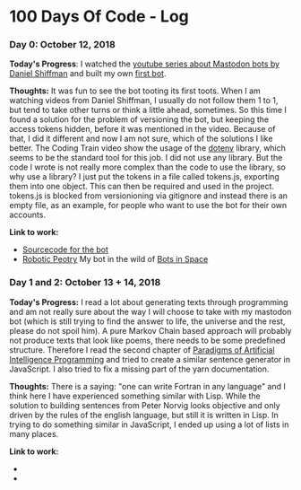 # 100 Days Of Code - Log

### Day 0: October 12, 2018


**Today's Progress**: I watched the [youtube series about Mastodon bots by Daniel Shiffman](https://www.youtube.com/playlist?list=PLRqwX-V7Uu6byiVX7_Z1rclitVhMBmNFQ) and built my own [first bot](https://botsin.space/@peotry).

**Thoughts:** It was fun to see the bot tooting its first toots. When I am watching videos from Daniel Shiffman, I usually do not follow them 1 to 1, but tend to take other turns or think a little ahead, sometimes. So this time I found a solution for the problem of versioning the bot, but keeping the access tokens hidden, before it was mentioned in the video. Because of that, I did it different and now I am not sure, which of the solutions I like better.
The Coding Train video show the usage of the [dotenv](https://www.npmjs.com/package/dotenv) library, which seems to be the standard tool for this job. I did not use any library. But the code I wrote is not really more complex than the code to use the library, so why use a library? I just put the tokens in a file called tokens.js, exporting them into one object. This can then be required and used in the project. tokens.js is blocked from versionioning via gitignore and instead there is an empty file, as an example, for people who want to use the bot for their own accounts.

**Link to work:**

* [Sourcecode for the bot](https://github.com/doxanthropos/peotrybot)
* [Robotic Peotry](https://botsin.space/@peotry) My bot in the wild of [Bots in Space](https://botsin.space/)

### Day 1 and 2: October 13 + 14, 2018

**Today's Progress:** I read a lot about generating texts through programming and am not really sure about the way I will choose to take with my mastodon bot (which is still trying to find the answer to life, the universe and the rest, please do not spoil him).
A pure Markov Chain based approach will probably not produce texts that look like poems, there needs to be some predefined structure. Therefore I read the second chapter of [Paradigms of Artificial Intelligence Programming](https://github.com/norvig/paip-lisp) and tried to create a similar sentence generator in JavaScript.
I also tried to fix a missing part of the yarn documentation.

**Thoughts:** There is a saying: "one can write Fortran in any language" and I think here I have experienced something similar with Lisp. While the solution to building sentences from Peter Norvig looks objective and only driven by the rules of the english language, but still it is written in Lisp. In trying to do something similar in JavaScript, I ended up using a lot of lists in many places.

**Link to work:**

* [Sentence generator]: https://gist.github.com/doxanthropos/9c0fdfe42fe1ef664c8690013732d3fb
* [yarn documentation PR]: https://github.com/yarnpkg/website/pull/873

